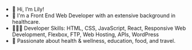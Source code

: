 - 👋 Hi, I’m Lily!
- 🌱 I'm a Front End Web Developer with an extensive background in healthcare.
- 👩🏻‍💻 Developer Skills: HTML, CSS, JavaScript, React, Responsive Web Development, Flexbox, FTP, Web Hosting, APIs, WordPress
- 💞️ Passionate about health & wellness, education, food, and travel. 


<!---
- 👋 Hi, I’m @lilyyee
- 👀 I’m interested in ...
- 🌱 I’m currently learning ...
- 💞️ I’m looking to collaborate on ...
- 📫 How to reach me ...
--->

<!---
lilyyee/lilyyee is a ✨ special ✨ repository because its `README.md` (this file) appears on your GitHub profile.
You can click the Preview link to take a look at your changes.
--->
